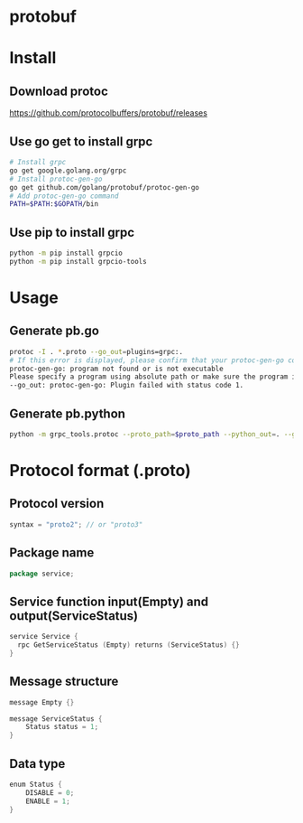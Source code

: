 # protobuf

# Install
## Download protoc
https://github.com/protocolbuffers/protobuf/releases

## Use go get to install grpc
```bash
# Install grpc
go get google.golang.org/grpc
# Install protoc-gen-go
go get github.com/golang/protobuf/protoc-gen-go
# Add protoc-gen-go command
PATH=$PATH:$GOPATH/bin
```

## Use pip to install grpc
```bash
python -m pip install grpcio
python -m pip install grpcio-tools
```

# Usage
## Generate pb.go
```bash
protoc -I . *.proto --go_out=plugins=grpc:.
# If this error is displayed, please confirm that your protoc-gen-go command exists.
protoc-gen-go: program not found or is not executable
Please specify a program using absolute path or make sure the program is available in your PATH system variable
--go_out: protoc-gen-go: Plugin failed with status code 1.
```
## Generate pb.python
```bash
python -m grpc_tools.protoc --proto_path=$proto_path --python_out=. --grpc_python_out=. $proto_path/*.proto
```

# Protocol format (.proto)
## Protocol version
```go
syntax = "proto2"; // or "proto3"
```
## Package name
```go
package service;
```
## Service function input(Empty) and output(ServiceStatus)
```go
service Service {
  rpc GetServiceStatus (Empty) returns (ServiceStatus) {}
}
```
## Message structure
```go
message Empty {}

message ServiceStatus {
	Status status = 1;
}
```
## Data type
```go
enum Status {
	DISABLE = 0;
	ENABLE = 1;
}
```